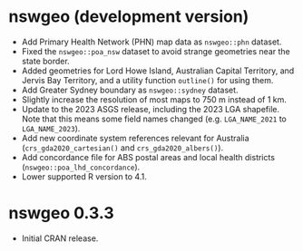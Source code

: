 # nswgeo (development version)

* Add Primary Health Network (PHN) map data as `nswgeo::phn` dataset.
* Fixed the `nswgeo::poa_nsw` dataset to avoid strange geometries near the state
  border.
* Added geometries for Lord Howe Island, Australian Capital Territory, and
  Jervis Bay Territory, and a utility function `outline()` for using them.
* Add Greater Sydney boundary as `nswgeo::sydney` dataset.
* Slightly increase the resolution of most maps to 750 m instead of 1 km.
* Update to the 2023 ASGS release, including the 2023 LGA shapefile. Note that
  this means some field names changed (e.g. `LGA_NAME_2021` to `LGA_NAME_2023`).
* Add new coordinate system references relevant for Australia
  (`crs_gda2020_cartesian()` and `crs_gda2020_albers()`).
* Add concordance file for ABS postal areas and local health districts
  (`nswgeo::poa_lhd_concordance`).
* Lower supported R version to 4.1.

# nswgeo 0.3.3

* Initial CRAN release.
